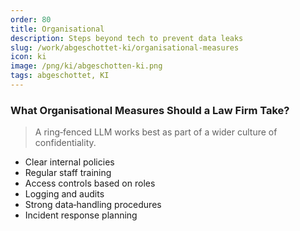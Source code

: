 ```yaml
---
order: 80
title: Organisational
description: Steps beyond tech to prevent data leaks
slug: /work/abgeschottet-ki/organisational-measures
icon: ki
image: /png/ki/abgeschotten-ki.png
tags: abgeschottet, KI
---
```


### What Organisational Measures Should a Law Firm Take?

> A ring‑fenced LLM works best as part of a wider culture of confidentiality.

- Clear internal policies
- Regular staff training
- Access controls based on roles
- Logging and audits
- Strong data‑handling procedures
- Incident response planning
